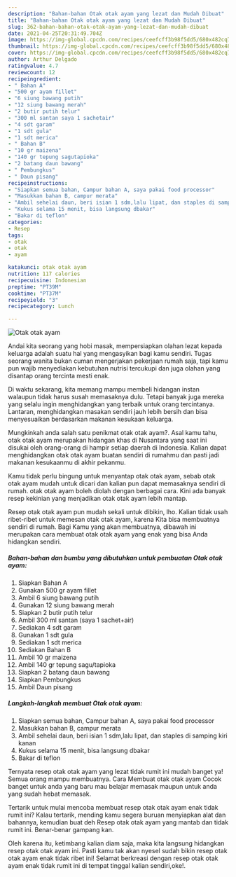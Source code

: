 ```yaml
---
description: "Bahan-bahan Otak otak ayam yang lezat dan Mudah Dibuat"
title: "Bahan-bahan Otak otak ayam yang lezat dan Mudah Dibuat"
slug: 362-bahan-bahan-otak-otak-ayam-yang-lezat-dan-mudah-dibuat
date: 2021-04-25T20:31:49.704Z
image: https://img-global.cpcdn.com/recipes/ceefcff3b98f5dd5/680x482cq70/otak-otak-ayam-foto-resep-utama.jpg
thumbnail: https://img-global.cpcdn.com/recipes/ceefcff3b98f5dd5/680x482cq70/otak-otak-ayam-foto-resep-utama.jpg
cover: https://img-global.cpcdn.com/recipes/ceefcff3b98f5dd5/680x482cq70/otak-otak-ayam-foto-resep-utama.jpg
author: Arthur Delgado
ratingvalue: 4.7
reviewcount: 12
recipeingredient:
- " Bahan A"
- "500 gr ayam fillet"
- "6 siung bawang putih"
- "12 siung bawang merah"
- "2 butir putih telur"
- "300 ml santan saya 1 sachetair"
- "4 sdt garam"
- "1 sdt gula"
- "1 sdt merica"
- " Bahan B"
- "10 gr maizena"
- "140 gr tepung sagutapioka"
- "2 batang daun bawang"
- " Pembungkus"
- " Daun pisang"
recipeinstructions:
- "Siapkan semua bahan, Campur bahan A, saya pakai food processor"
- "Masukkan bahan B, campur merata"
- "Ambil sehelai daun, beri isian 1 sdm,lalu lipat, dan staples di samping kiri kanan"
- "Kukus selama 15 menit, bisa langsung dbakar"
- "Bakar di teflon"
categories:
- Resep
tags:
- otak
- otak
- ayam

katakunci: otak otak ayam 
nutrition: 117 calories
recipecuisine: Indonesian
preptime: "PT39M"
cooktime: "PT37M"
recipeyield: "3"
recipecategory: Lunch

---
```



![Otak otak ayam](https://img-global.cpcdn.com/recipes/ceefcff3b98f5dd5/680x482cq70/otak-otak-ayam-foto-resep-utama.jpg)

Andai kita seorang yang hobi masak, mempersiapkan olahan lezat kepada keluarga adalah suatu hal yang mengasyikan bagi kamu sendiri. Tugas seorang  wanita bukan cuman mengerjakan pekerjaan rumah saja, tapi kamu pun wajib menyediakan kebutuhan nutrisi tercukupi dan juga olahan yang disantap orang tercinta mesti enak.

Di waktu  sekarang, kita memang mampu membeli hidangan instan walaupun tidak harus susah memasaknya dulu. Tetapi banyak juga mereka yang selalu ingin menghidangkan yang terbaik untuk orang tercintanya. Lantaran, menghidangkan masakan sendiri jauh lebih bersih dan bisa menyesuaikan berdasarkan makanan kesukaan keluarga. 



Mungkinkah anda salah satu penikmat otak otak ayam?. Asal kamu tahu, otak otak ayam merupakan hidangan khas di Nusantara yang saat ini disukai oleh orang-orang di hampir setiap daerah di Indonesia. Kalian dapat menghidangkan otak otak ayam buatan sendiri di rumahmu dan pasti jadi makanan kesukaanmu di akhir pekanmu.

Kamu tidak perlu bingung untuk menyantap otak otak ayam, sebab otak otak ayam mudah untuk dicari dan kalian pun dapat memasaknya sendiri di rumah. otak otak ayam boleh diolah dengan berbagai cara. Kini ada banyak resep kekinian yang menjadikan otak otak ayam lebih mantap.

Resep otak otak ayam pun mudah sekali untuk dibikin, lho. Kalian tidak usah ribet-ribet untuk memesan otak otak ayam, karena Kita bisa membuatnya sendiri di rumah. Bagi Kamu yang akan membuatnya, dibawah ini merupakan cara membuat otak otak ayam yang enak yang bisa Anda hidangkan sendiri.

<!--inarticleads1-->

##### Bahan-bahan dan bumbu yang dibutuhkan untuk pembuatan Otak otak ayam:

1. Siapkan  Bahan A
1. Gunakan 500 gr ayam fillet
1. Ambil 6 siung bawang putih
1. Gunakan 12 siung bawang merah
1. Siapkan 2 butir putih telur
1. Ambil 300 ml santan (saya 1 sachet+air)
1. Sediakan 4 sdt garam
1. Gunakan 1 sdt gula
1. Sediakan 1 sdt merica
1. Sediakan  Bahan B
1. Ambil 10 gr maizena
1. Ambil 140 gr tepung sagu/tapioka
1. Siapkan 2 batang daun bawang
1. Siapkan  Pembungkus
1. Ambil  Daun pisang




<!--inarticleads2-->

##### Langkah-langkah membuat Otak otak ayam:

1. Siapkan semua bahan, Campur bahan A, saya pakai food processor
1. Masukkan bahan B, campur merata
1. Ambil sehelai daun, beri isian 1 sdm,lalu lipat, dan staples di samping kiri kanan
1. Kukus selama 15 menit, bisa langsung dbakar
1. Bakar di teflon




Ternyata resep otak otak ayam yang lezat tidak rumit ini mudah banget ya! Semua orang mampu membuatnya. Cara Membuat otak otak ayam Cocok banget untuk anda yang baru mau belajar memasak maupun untuk anda yang sudah hebat memasak.

Tertarik untuk mulai mencoba membuat resep otak otak ayam enak tidak rumit ini? Kalau tertarik, mending kamu segera buruan menyiapkan alat dan bahannya, kemudian buat deh Resep otak otak ayam yang mantab dan tidak rumit ini. Benar-benar gampang kan. 

Oleh karena itu, ketimbang kalian diam saja, maka kita langsung hidangkan resep otak otak ayam ini. Pasti kamu tak akan nyesel sudah bikin resep otak otak ayam enak tidak ribet ini! Selamat berkreasi dengan resep otak otak ayam enak tidak rumit ini di tempat tinggal kalian sendiri,oke!.

